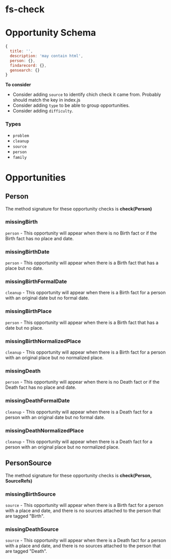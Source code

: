 # fs-check

# Opportunity Schema
````javascript
{
  title: '',
  description: 'may contain html',
  person: {},
  findarecord: {},
  gensearch: {}
}
````

**To consider**

* Consider adding `source` to identify chich check it came from. Probably should match the key in index.js
* Consider adding `type` to be able to group opportunities.
* Consider adding `difficulty`.

### Types

* `problem`
* `cleanup`
* `source`
* `person`
* `family`

# Opportunities

## Person
The method signature for these opportunity checks is **check(Person)**

### missingBirth
`person` - This opportunity will appear when there is no Birth fact or if the Birth fact has no place and date.

### missingBirthDate
`person` - This opportunity will appear when there is a Birth fact that has a place but no date.

### missingBirthFormalDate
`cleanup` - This opportunity will appear when there is a Birth fact for a person with an original date but no formal date.

### missingBirthPlace
`person` - This opportunity will appear when there is a Birth fact that has a date but no place.

### missingBirthNormalizedPlace
`cleanup` - This opportunity will appear when there is a Birth fact for a person with an original place but no normalized place.

### missingDeath
`person` - This opportunity will appear when there is no Death fact or if the Death fact has no place and date.

### missingDeathFormalDate
`cleanup` - This opportunity will appear when there is a Death fact for a person with an original date but no formal date.

### missingDeathNormalizedPlace
`cleanup` - This opportunity will appear when there is a Death fact for a person with an original place but no normalized place.

## PersonSource
The method signature for these opportunity checks is **check(Person, SourceRefs)**

### missingBirthSource
`source` - This opportunity will appear when there is a Birth fact for a person with a place and date, and there is no sources attached to the person that are tagged "Birth".

### missingDeathSource
`source` - This opportunity will appear when there is a Death fact for a person with a place and date, and there is no sources attached to the person that are tagged "Death".